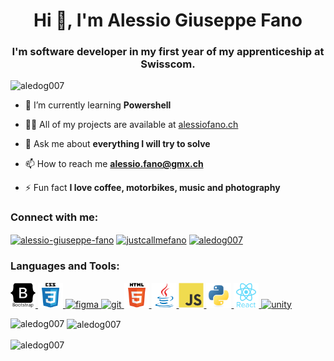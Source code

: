 <h1 align="center">Hi 👋, I'm Alessio Giuseppe Fano</h1>
<h3 align="center">I'm software developer in my first year of my apprenticeship at Swisscom.</h3>

<p align="left"> <img src="https://komarev.com/ghpvc/?username=aledog007&label=Profile%20views&color=0e75b6&style=flat" alt="aledog007" /> </p>

- 🌱 I’m currently learning **Powershell**

- 👨‍💻 All of my projects are available at [alessiofano.ch](alessiofano.ch)

- 💬 Ask me about **everything I will try to solve**

- 📫 How to reach me **alessio.fano@gmx.ch**

- ⚡ Fun fact **I love coffee, motorbikes, music and photography**

<h3 align="left">Connect with me:</h3>
<p align="left">
<a href="https://linkedin.com/in/alessio-giuseppe-fano" target="blank"><img align="center" src="https://raw.githubusercontent.com/rahuldkjain/github-profile-readme-generator/master/src/images/icons/Social/linked-in-alt.svg" alt="alessio-giuseppe-fano" height="30" width="40" /></a>
<a href="https://instagram.com/justcallmefano" target="blank"><img align="center" src="https://raw.githubusercontent.com/rahuldkjain/github-profile-readme-generator/master/src/images/icons/Social/instagram.svg" alt="justcallmefano" height="30" width="40" /></a>
<a href="https://discord.gg/aledog007" target="blank"><img align="center" src="https://raw.githubusercontent.com/rahuldkjain/github-profile-readme-generator/master/src/images/icons/Social/discord.svg" alt="aledog007" height="30" width="40" /></a>
</p>

<h3 align="left">Languages and Tools:</h3>
<p align="left"> <a href="https://getbootstrap.com" target="_blank" rel="noreferrer"> <img src="https://raw.githubusercontent.com/devicons/devicon/master/icons/bootstrap/bootstrap-plain-wordmark.svg" alt="bootstrap" width="40" height="40"/> </a> <a href="https://www.w3schools.com/css/" target="_blank" rel="noreferrer"> <img src="https://raw.githubusercontent.com/devicons/devicon/master/icons/css3/css3-original-wordmark.svg" alt="css3" width="40" height="40"/> </a> <a href="https://www.figma.com/" target="_blank" rel="noreferrer"> <img src="https://www.vectorlogo.zone/logos/figma/figma-icon.svg" alt="figma" width="40" height="40"/> </a> <a href="https://git-scm.com/" target="_blank" rel="noreferrer"> <img src="https://www.vectorlogo.zone/logos/git-scm/git-scm-icon.svg" alt="git" width="40" height="40"/> </a> <a href="https://www.w3.org/html/" target="_blank" rel="noreferrer"> <img src="https://raw.githubusercontent.com/devicons/devicon/master/icons/html5/html5-original-wordmark.svg" alt="html5" width="40" height="40"/> </a> <a href="https://www.java.com" target="_blank" rel="noreferrer"> <img src="https://raw.githubusercontent.com/devicons/devicon/master/icons/java/java-original.svg" alt="java" width="40" height="40"/> </a> <a href="https://developer.mozilla.org/en-US/docs/Web/JavaScript" target="_blank" rel="noreferrer"> <img src="https://raw.githubusercontent.com/devicons/devicon/master/icons/javascript/javascript-original.svg" alt="javascript" width="40" height="40"/> </a> <a href="https://www.python.org" target="_blank" rel="noreferrer"> <img src="https://raw.githubusercontent.com/devicons/devicon/master/icons/python/python-original.svg" alt="python" width="40" height="40"/> </a> <a href="https://reactjs.org/" target="_blank" rel="noreferrer"> <img src="https://raw.githubusercontent.com/devicons/devicon/master/icons/react/react-original-wordmark.svg" alt="react" width="40" height="40"/> </a> <a href="https://unity.com/" target="_blank" rel="noreferrer"> <img src="https://www.vectorlogo.zone/logos/unity3d/unity3d-icon.svg" alt="unity" width="40" height="40"/> </a> </p>

<p><img align="left" src="https://github-readme-stats.vercel.app/api/top-langs?username=aledog007&show_icons=true&locale=en&layout=compact" alt="aledog007" /></p>

<p>&nbsp;<img align="center" src="https://github-readme-stats.vercel.app/api?username=aledog007&show_icons=true&locale=en" alt="aledog007" /></p>

<p><img align="center" src="https://github-readme-streak-stats.herokuapp.com/?user=aledog007&" alt="aledog007" /></p>
